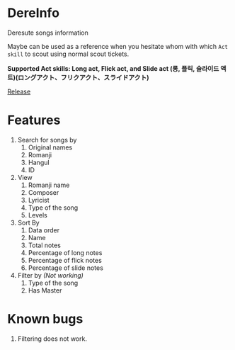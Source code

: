 # DereInfo

Deresute songs information

Maybe can be used as a reference when you hesitate whom with which `Act skill` to scout using normal scout tickets. 

**Supported Act skills: Long act, Flick act, and Slide act (롱, 플릭, 슬라이드 액트)(ロングアクト、フリクアクト、スライドアクト)**

[Release](https://github.com/KYHSGeekCode/DereInfo/releases)


# Features

1. Search for songs by
   1. Original names
   2. Romanji
   3. Hangul
   4. ID
2. View 
   1. Romanji name
   2. Composer
   3. Lyricist
   4. Type of the song
   5. Levels
3. Sort By
   1. Data order
   2. Name
   3. Total notes
   4. Percentage of long notes
   5. Percentage of flick notes
   6. Percentage of slide notes
4. Filter by *(Not working)*
   1. Type of the song
   2. Has Master




# Known bugs 

1. Filtering does not work. 


